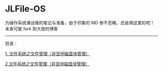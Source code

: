 # JLFile-OS
为操作系统课设做的笔记与准备，由于印象的 MD 惨不忍睹，还是用这里的吧！未来可能 fork 到大佬的博客

------

目录：

[1. 文件系统之文件管理（非空闲磁盘块管理）](doc/分析准备Pt-1（非空闲磁盘块管理）.md)

[2.文件系统之文件管理（非空闲磁盘块管理）](doc/分析准备Pt-2（空闲磁盘块管理）.md)